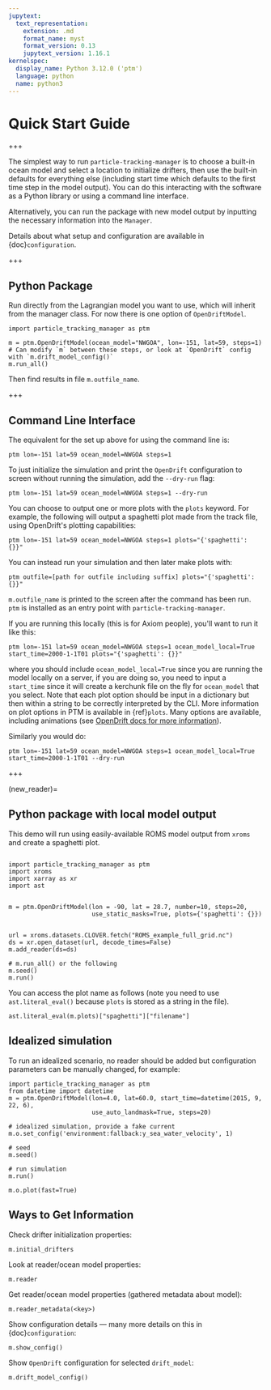 ```yaml
---
jupytext:
  text_representation:
    extension: .md
    format_name: myst
    format_version: 0.13
    jupytext_version: 1.16.1
kernelspec:
  display_name: Python 3.12.0 ('ptm')
  language: python
  name: python3
---
```


# Quick Start Guide

+++

The simplest way to run `particle-tracking-manager` is to choose a built-in ocean model and select a location to initialize drifters, then use the built-in defaults for everything else (including start time which defaults to the first time step in the model output). You can do this interacting with the software as a Python library or using a command line interface.

Alternatively, you can run the package with new model output by inputting the necessary information into the `Manager`.

Details about what setup and configuration are available in {doc}`configuration`.

+++

## Python Package

Run directly from the Lagrangian model you want to use, which will inherit from the manager class. For now there is one option of `OpenDriftModel`.

```
import particle_tracking_manager as ptm

m = ptm.OpenDriftModel(ocean_model="NWGOA", lon=-151, lat=59, steps=1)
# Can modify `m` between these steps, or look at `OpenDrift` config with `m.drift_model_config()`
m.run_all()
```

Then find results in file `m.outfile_name`.

+++

## Command Line Interface

The equivalent for the set up above for using the command line is:

```
ptm lon=-151 lat=59 ocean_model=NWGOA steps=1
```

To just initialize the simulation and print the `OpenDrift` configuration to screen without running the simulation, add the `--dry-run` flag:

```
ptm lon=-151 lat=59 ocean_model=NWGOA steps=1 --dry-run
```

You can choose to output one or more plots with the `plots` keyword. For example, the following will output a spaghetti plot made from the track file, using OpenDrift's plotting capabilities:

```
ptm lon=-151 lat=59 ocean_model=NWGOA steps=1 plots="{'spaghetti': {}}"
```

You can instead run your simulation and then later make plots with:

```
ptm outfile=[path for outfile including suffix] plots="{'spaghetti': {}}"
```

`m.outfile_name` is printed to the screen after the command has been run. `ptm` is installed as an entry point with `particle-tracking-manager`.


If you are running this locally (this is for Axiom people), you'll want to run it like this:

```
ptm lon=-151 lat=59 ocean_model=NWGOA steps=1 ocean_model_local=True start_time=2000-1-1T01 plots="{'spaghetti': {}}"
```

where you should include `ocean_model_local=True` since you are running the model locally on a server, if you are doing so, you need to input a `start_time` since it will create a kerchunk file on the fly for `ocean_model` that you select. Note that each plot option should be input in a dictionary but then within a string to be correctly interpreted by the CLI. More information on plot options in PTM is available in {ref}`plots`. Many options are available, including animations (see [OpenDrift docs for more information](https://opendrift.github.io/)).

Similarly you would do:

```
ptm lon=-151 lat=59 ocean_model=NWGOA steps=1 ocean_model_local=True start_time=2000-1-1T01 --dry-run
```


+++

(new_reader)=
## Python package with local model output

This demo will run using easily-available ROMS model output from `xroms` and create a spaghetti plot.

```{code-cell} ipython3

import particle_tracking_manager as ptm
import xroms
import xarray as xr
import ast


m = ptm.OpenDriftModel(lon = -90, lat = 28.7, number=10, steps=20,
                       use_static_masks=True, plots={'spaghetti': {}})


url = xroms.datasets.CLOVER.fetch("ROMS_example_full_grid.nc")
ds = xr.open_dataset(url, decode_times=False)
m.add_reader(ds=ds)

# m.run_all() or the following
m.seed()
m.run()
```

You can access the plot name as follows (note you need to use `ast.literal_eval()` because `plots` is stored as a string in the file).

```{code-cell} ipython3
ast.literal_eval(m.plots)["spaghetti"]["filename"]
```


## Idealized simulation

To run an idealized scenario, no reader should be added but configuration parameters can be manually changed, for example:

```{code-cell} ipython3
import particle_tracking_manager as ptm
from datetime import datetime
m = ptm.OpenDriftModel(lon=4.0, lat=60.0, start_time=datetime(2015, 9, 22, 6),
                       use_auto_landmask=True, steps=20)

# idealized simulation, provide a fake current
m.o.set_config('environment:fallback:y_sea_water_velocity', 1)

# seed
m.seed()

# run simulation
m.run()
```

```{code-cell} ipython3
m.o.plot(fast=True)
```

## Ways to Get Information

Check drifter initialization properties:

```
m.initial_drifters
```

Look at reader/ocean model properties:

```
m.reader
```

Get reader/ocean model properties (gathered metadata about model):

```
m.reader_metadata(<key>)
```

Show configuration details — many more details on this in {doc}`configuration`:

```
m.show_config()
```

Show `OpenDrift` configuration for selected `drift_model`:

```
m.drift_model_config()
```
